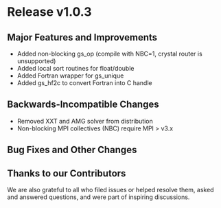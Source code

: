 # Release v1.0.3

## Major Features and Improvements
* Added non-blocking gs_op (compile with NBC=1, crystal router is unsupported)
* Added local sort routines for float/double
* Added Fortran wrapper for gs_unique
* Added gs_hf2c to convert Fortran into C handle

## Backwards-Incompatible Changes
* Removed XXT and AMG solver from distribution
* Non-blocking MPI collectives (NBC) require MPI > v3.x 

## Bug Fixes and Other Changes

## Thanks to our Contributors
We are also grateful to all who filed issues or helped resolve them, asked and answered questions, and were part of inspiring discussions.
